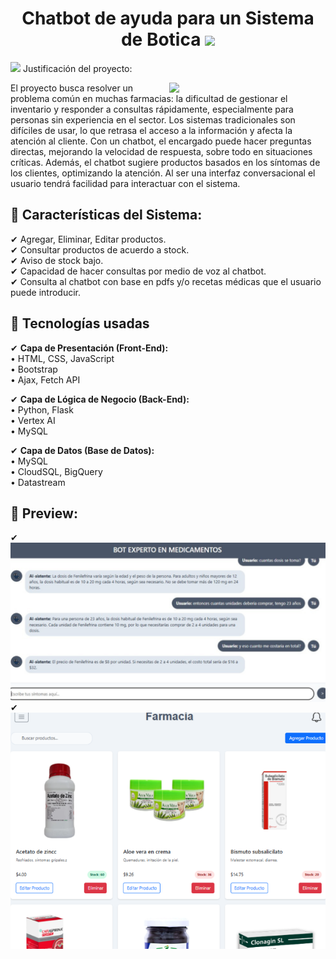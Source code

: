 <h1 align="center">Chatbot de ayuda para un Sistema de Botica <img src="https://media4.giphy.com/media/v1.Y2lkPTc5MGI3NjExcGoyMHQzengzN2c0M2F2aWVmcTJvd2l6bXVuYmVmN3pzdDFrdTNubCZlcD12MV9pbnRlcm5hbF9naWZfYnlfaWQmY3Q9cw/Jne6nr553PyQ2oxrv6/giphy.gif" width="50"></h1>
<picture><img src="https://media2.giphy.com/media/v1.Y2lkPTc5MGI3NjExNHRrNjhteTE4d2dvazN2dXZocjk0YzVwMXNhbmJ1ZzRnamZwdGZ3OSZlcD12MV9pbnRlcm5hbF9naWZfYnlfaWQmY3Q9cw/wKyRjf4ngjYX6rJhVS/giphy.gif" width = 50px></picture> Justificación del proyecto:



<picture> <img align="right" src="https://media1.giphy.com/media/v1.Y2lkPTc5MGI3NjExcGliN2lueGVjaHNrdG1ycTFnbDk3anI4aDhjN3Q1MDAyOHRxdWQxcCZlcD12MV9pbnRlcm5hbF9naWZfYnlfaWQmY3Q9cw/KC3Xc336O9jioIJdvA/giphy.gif" width = 250px></picture>

El proyecto busca resolver un problema común en muchas farmacias: la dificultad de gestionar el inventario y responder a consultas rápidamente, especialmente para personas sin experiencia en el sector. Los sistemas tradicionales son difíciles de usar, lo que retrasa el acceso a la información y afecta la atención al cliente. Con un chatbot, el encargado puede hacer preguntas directas, mejorando la velocidad de respuesta, sobre todo en situaciones críticas. Además, el chatbot sugiere productos basados en los síntomas de los clientes, optimizando la atención. Al ser una interfaz conversacional el usuario tendrá facilidad para interactuar con el sistema.

## 🔹 Características del Sistema:    
✔ Agregar, Eliminar, Editar productos.    
✔ Consultar productos de acuerdo a stock.    
✔ Aviso de stock bajo.    
✔ Capacidad de hacer consultas por medio de voz al chatbot.    
✔ Consulta al chatbot con base en pdfs y/o recetas médicas que el usuario puede introducir.      
    
## 🔹 Tecnologías usadas

✔ **Capa de Presentación (Front-End):**  
            • HTML, CSS, JavaScript   
            • Bootstrap  
            • Ajax, Fetch API  
            
✔ **Capa de Lógica de Negocio (Back-End):**  
            • Python, Flask  
            • Vertex AI  
            • MySQL

✔ **Capa de Datos (Base de Datos):**  
            • MySQL  
            • CloudSQL, BigQuery  
            • Datastream  

## 🔹 Preview:     

✔  <picture> <img align="center" src="https://github.com/AhmadVel/-Chatbot-Sistema-Farmacia/blob/main/img1.png" width = 700px></picture>       
✔  <picture> <img align="center" src="https://github.com/AhmadVel/-Chatbot-Sistema-Farmacia/blob/main/img3.png" width = 700px></picture>        




	
	

 

	
	
	
	

